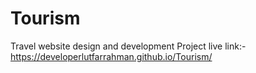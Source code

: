 # Tourism
Travel website design and development
Project live link:-
https://developerlutfarrahman.github.io/Tourism/
